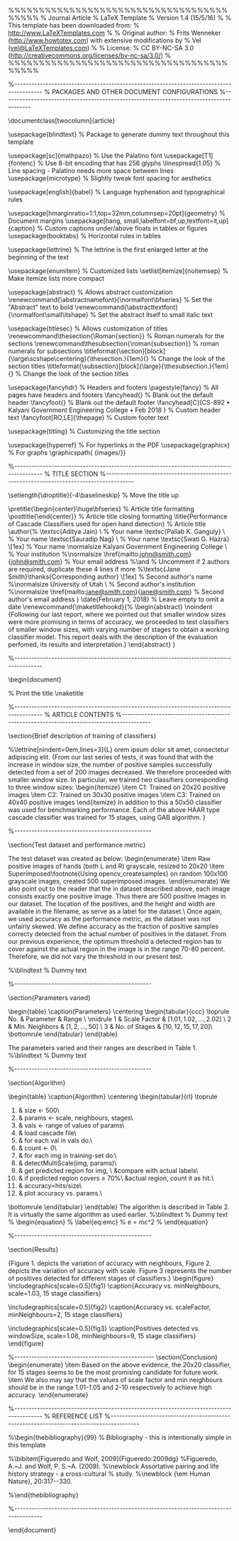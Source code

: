 %%%%%%%%%%%%%%%%%%%%%%%%%%%%%%%%%%%%%%%%%
% Journal Article
% LaTeX Template
% Version 1.4 (15/5/16)
%
% This template has been downloaded from:
% http://www.LaTeXTemplates.com
%
% Original author:
% Frits Wenneker (http://www.howtotex.com) with extensive modifications by
% Vel (vel@LaTeXTemplates.com)
%
% License:
% CC BY-NC-SA 3.0 (http://creativecommons.org/licenses/by-nc-sa/3.0/)
%
%%%%%%%%%%%%%%%%%%%%%%%%%%%%%%%%%%%%%%%%%

%----------------------------------------------------------------------------------------
%	PACKAGES AND OTHER DOCUMENT CONFIGURATIONS
%----------------------------------------------------------------------------------------

\documentclass[twocolumn]{article}

\usepackage{blindtext} % Package to generate dummy text throughout this template 

\usepackage[sc]{mathpazo} % Use the Palatino font
\usepackage[T1]{fontenc} % Use 8-bit encoding that has 256 glyphs
\linespread{1.05} % Line spacing - Palatino needs more space between lines
\usepackage{microtype} % Slightly tweak font spacing for aesthetics

\usepackage[english]{babel} % Language hyphenation and typographical rules

\usepackage[hmarginratio=1:1,top=32mm,columnsep=20pt]{geometry} % Document margins
\usepackage[hang, small,labelfont=bf,up,textfont=it,up]{caption} % Custom captions under/above floats in tables or figures
\usepackage{booktabs} % Horizontal rules in tables

\usepackage{lettrine} % The lettrine is the first enlarged letter at the beginning of the text

\usepackage{enumitem} % Customized lists
\setlist[itemize]{noitemsep} % Make itemize lists more compact

\usepackage{abstract} % Allows abstract customization
\renewcommand{\abstractnamefont}{\normalfont\bfseries} % Set the "Abstract" text to bold
\renewcommand{\abstracttextfont}{\normalfont\small\itshape} % Set the abstract itself to small italic text

\usepackage{titlesec} % Allows customization of titles
\renewcommand\thesection{\Roman{section}} % Roman numerals for the sections
\renewcommand\thesubsection{\roman{subsection}} % roman numerals for subsections
\titleformat{\section}[block]{\large\scshape\centering}{\thesection.}{1em}{} % Change the look of the section titles
\titleformat{\subsection}[block]{\large}{\thesubsection.}{1em}{} % Change the look of the section titles

\usepackage{fancyhdr} % Headers and footers
\pagestyle{fancy} % All pages have headers and footers
\fancyhead{} % Blank out the default header
\fancyfoot{} % Blank out the default footer
\fancyhead[C]{CS-892 $\bullet$ Kalyani Government Engineering College $\bullet$ Feb 2018 } % Custom header text
\fancyfoot[RO,LE]{\thepage} % Custom footer text

\usepackage{titling} % Customizing the title section

\usepackage{hyperref} % For hyperlinks in the PDF
\usepackage{graphicx} % For graphs
\graphicspath{ {images/}}

%----------------------------------------------------------------------------------------
%	TITLE SECTION
%----------------------------------------------------------------------------------------

\setlength{\droptitle}{-4\baselineskip} % Move the title up

\pretitle{\begin{center}\huge\bfseries} % Article title formatting
\posttitle{\end{center}} % Article title closing formatting
\title{Performance of Cascade Classifiers used for open hand detection} % Article title
\author{%
\textsc{Aditya Jain} \\ % Your name
\textsc{Pallab K. Ganguly} \\ % Your name
\textsc{Sauradip Nag} \\ % Your name
\textsc{Swati G. Hazra} \\[1ex] % Your name
\normalsize Kalyani Government Engineering College \\ % Your institution
%\normalsize \href{mailto:john@smith.com}{john@smith.com} % Your email address
%\and % Uncomment if 2 authors are required, duplicate these 4 lines if more
%\textsc{Jane Smith}\thanks{Corresponding author} \\[1ex] % Second author's name
%\normalsize University of Utah \\ % Second author's institution
%\normalsize \href{mailto:jane@smith.com}{jane@smith.com} % Second author's email address
}
\date{February 1, 2018} % Leave empty to omit a date
\renewcommand{\maketitlehookd}{%
\begin{abstract}
\noindent {Following our last report, where we pointed out that smaller window sizes were more promising in terms of accuracy, we proceeded to test classifiers of smaller window sizes, with varying number of stages to obtain a working classifier model. This report deals with the description of the evaluation perfomed, its results and interpretation.}
\end{abstract}
}

%----------------------------------------------------------------------------------------

\begin{document}

% Print the title
\maketitle

%----------------------------------------------------------------------------------------
%	ARTICLE CONTENTS
%----------------------------------------------------------------------------------------

\section{Brief description of training of classifiers}

%\lettrine[nindent=0em,lines=3]{L} orem ipsum dolor sit amet, consectetur adipiscing elit.
{From our last series of tests, it was found that with the increase in window size, the number of positive samples successfully detected from a set of 200 images decreased. We therefore proceeded with smaller window size. In particular, we trained two classifiers corresponding to three window sizes:
\begin{itemize}
\item C1: Trained on 20x20 positive images
\item C2: Trained on 30x30 positive images
\item C3: Trained on 40x40 positive images
\end{itemize}
In addition to this a 50x50 classifier was used for benchmarking performance.
Each of the above HAAR type cascade classifier was trained for 15 stages, using GAB algorithm.
}

%------------------------------------------------

\section{Test dataset and performance metric}

The test dataset was created as below:
\begin{enumerate}
\item Raw positive images of hands (both L and R) grayscale, resized to 20x20
\item Superimposed\footnote{Using opencv\_createsamples} on random 100x100 grayscale images, created 500 superimposed images.
\end{enumerate}
We also point out to the reader that the in dataset described above, each image consists exactly one positive image. Thus there are 500 positive images in our dataset. The location of the positives, and the height and width are available in the filename, as serve as a label for the dataset.\\
Once again, we used accuracy as the performance metric, as the dataset was not unfairly skewed. We  define accuracy as the fraction of positive samples correcty detected from the actual number of positives in the dataset. From our previous experience, the optimum threshold a detected region has to cover against the actual region in the image is in the range 70-80 percent. Therefore, we did not vary the threshold in our present test.

%\blindtext % Dummy text

%------------------------------------------------

\section{Parameters varied}

\begin{table}
\caption{Parameters}
\centering
\begin{tabular}{ccc}
\toprule
No. & Parameter & Range \\
\midrule
1 & Scale Factor & $[1.01, 1.02, ..., 2.02]$ \\
2 & Min. Neighbors & $[1, 2, ..., 50]$ \\
3 & No. of  Stages & $[10, 12, 15, 17, 20]$\\
\bottomrule
\end{tabular}
\end{table}

The parameters varied and their ranges are described in Table 1.
%\blindtext % Dummy text

%------------------------------------------------

\section{Algorithm}

\begin{table}
\caption{Algorithm}
\centering
\begin{tabular}{rl}
\toprule
1. & size $\leftarrow$ 500\\
2. & params $\leftarrow$ scale, neighbours, stages\\
3. & vals $\leftarrow$ range of values of params\\
4. & load cascade file\\
5. & for each val in vals do:\\
6. & count $\leftarrow$ 0\\
7. & for each img in training-set do:\\
8. & detectMultiScale(img, params)\\
9. & get predicted region for img, \\
&compare with actual labels\\
10. & if predicted region covers $\geq$ 70\%\\
&actual region, count it as hit.\\
11. & accuracy=hits/size\\
12. & plot accuracy vs. params.\\

\bottomrule
\end{tabular}
\end{table}
The algorithm is described in Table 2. It is virtually the same algorithm as used earlier.
%\blindtext % Dummy text
% \begin{equation}
% \label{eq:emc}
% e = mc^2
% \end{equation}


%------------------------------------------------

\section{Results}

{Figure 1. depicts the variation of accuracy with neighbours, Figure 2. depicts the variation of accuracy with scale. Figure 3 represents the number of positives detected for different stages of classifiers.}
\begin{figure}
\includegraphics[scale=0.5]{fig1}
\caption{Accuracy vs. minNeighbours, scale=1.03, 15 stage classifiers}

\includegraphics[scale=0.5]{fig2}
\caption{Accuracy vs. scaleFactor, minNeighbours=2, 15 stage classifiers}

\includegraphics[scale=0.5]{fig3}
\caption{Positives detected vs. windowSize, scale=1.08, minNeighbours=9, 15 stage classifiers}
\end{figure}

%-------------------------------------------------
\section{Conclusion}
\begin{enumerate}
\item Based on the above evidence, the 20x20 classifier, for 15 stages seems to be the most promising candidate for future work.
\item We also may say that the values of scale factor and min neighbours should be in the range 1.01-1.05 and 2-10 respectively to achieve high accuracy.
\end{enumerate}

%----------------------------------------------------------------------------------------
%	REFERENCE LIST
%----------------------------------------------------------------------------------------

%\begin{thebibliography}{99} % Bibliography - this is intentionally simple in this template

%\bibitem[Figueredo and Wolf, 2009]{Figueredo:2009dg}
%Figueredo, A.~J. and Wolf, P. S.~A. (2009).
%\newblock Assortative pairing and life history strategy - a cross-cultural
%  study.
%\newblock {\em Human Nature}, 20:317--330.
 
%\end{thebibliography}

%----------------------------------------------------------------------------------------

\end{document}

